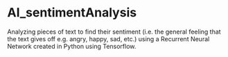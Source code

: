 # AI_sentimentAnalysis
Analyzing pieces of text to find their sentiment (i.e. the general feeling that the text gives off e.g. angry, happy, sad, etc.) using a Recurrent Neural Network created in Python using Tensorflow.
